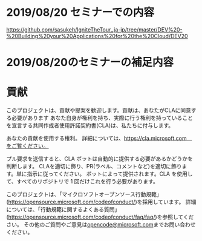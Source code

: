
# 2019/08/20 セミナーでの内容
https://github.com/sasukeh/IgniteTheTour_ja-jp/tree/master/DEV%20-%20Building%20your%20Applications%20for%20the%20Cloud/DEV20

# 2019/08/20のセミナーの補足内容


# 貢献

このプロジェクトは、貢献や提案を歓迎します。貢献は、あなたがCLAに同意する必要があります
あなた自身が権利を持ち、実際に行う権利を持っていることを宣言する共同作成者使用許諾契約書(CLA)は、私たちに付与します。

あなたの貢献を使用する権利。
詳細については、https://cla.microsoft.com　をご覧ください。

プル要求を送信すると、CLA ボットは自動的に提供する必要があるかどうかを判断します。
CLAを適切に飾り、PR(ラベル、コメントなど)を適切に飾ります。単に指示に従ってください。
ボットによって提供されます。CLA を使用して、すべてのリポジトリで 1 回だけこれを行う必要があります。

このプロジェクトは、「マイクロソフトオープンソース行動規範」(https://opensource.microsoft.com/codeofconduct/)を採用しています。
詳細については、「行動規範に関するよくある質問」(https://opensource.microsoft.com/codeofconduct/faq/faq/)を参照してください。
その他のご質問やご意見は[opencode@microsoft.com](mailto:opencode@microsoft.com)までお問い合わせください。
 
